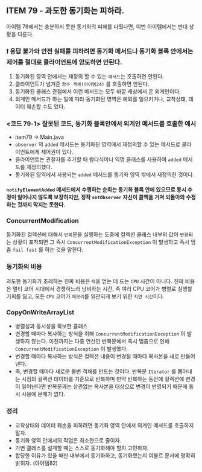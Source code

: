 ## ITEM 79 - 과도한 동기화는 피하라.
아이템 78에서는 충분하지 못한 동기화의 피해를 다뤘다면, 이번 아이템에서는 반대 상황을 다룬다.

### ❗️ 응답 불가와 안전 실패를 피하려면 동기화 메서드나 동기화 블록 안에서는 제어를 절대로 클라이언트에 양도하면 안된다.
1. 동기화된 영역 안에서는 재정의 할 수 있는 `메서드`는 호출하면 안된다.
2. 클라이언트가 넘겨준 `함수 객체(아이템24)` 를 호출하면 안된다.
3. 동기화된 클래스 관점에서 이런 메서드는 모두 바깥 세상에서 온 외계인이다.
4. 외계인 메서드가 하는 일에 따라 동기화된 영역은 예외를 일으키거나, 교착상태, 데이터 훼손할 수도 있다.

### <코드 79-1> 잘못된 코드, 동기화 블록안에서 외계인 메서드를 호출한 예시
- item79 -> Main.java
- `observer` 의 `added` 메서드는 동기화된 영역에서 재정의할 수 있는 메서드로 클라이언트에게 제어권이 있다. 
- 클라이언트는 관찰자를 추가할 때 람다식이나 익명 클래스를 사용하여 `added` 메서드를 재정의했다. 
- 동기화된 영역에서 사용되는 `added` 메서드를 동기화 영역 밖에서 재정의한 것이다.

#### `notifyElementAdded` 메서드에서 수행하는 순회는 동기화 블록 안에 있으므로 동시 수정이 일어나지 않도록 보장하지만, 정작 `setObserver` 자신이 콜백을 거쳐 되돌아와 수정하는 것까지 막지는 못한다.

### ConcurrentModification 
동기화된 컬렉션에 대해서 `반복`문을 실행하는 도중에 컬렉션 클래스 내부의 값이 `변경`되는 상황이 포착되면 그 즉시 `ConcurrentModificationException` 이 발생하고 즉시 멈춤 `fail fast` 를 하는 것을 말한다.

### 동기화의 비용
과도한 동기화가 초래하는 진짜 비용은 `락`을 얻는 데 드는 `CPU` 시간이 아니다. 
진짜 비용은 멀티 코어 시대에서 경쟁하느라 낭비하는 시간, 즉 여러 CPU 코어가 병렬로 실행할 기회를 잃고, 모든 `CPU` 코어가 `메모리`를 일관되게 보기 위한 `지연 시간`이다.

### CopyOnWriteArrayList
- 병렬성과 동시성을 확보한 클래스
- 변경할 때마다 복사하는 방식을 취해 `ConcurrentModificationException` 이 발생하지 않는다. 이전까지는 다중 연산인 반복문에서 즉시 멈춤으로 인해 `ConcurrentModificationException` 이 발생했다.
- 변경할 때마다 복사하는 방식은 컬렉션 내용이 변경될 때마다 복사본을 새로 만들어낸다. 
- 즉, 변경할 때마다 새로운 불변 객체를 만드는 것이다. 반복문 `Iterator` 를 뽑아내는 시점의 컬렉션 데이터를 기준으로 반복하며 만약 반복하는 동안에 컬렉션에 변경이 일어난다면 반복문과는 상관없는 복사본을 대상으로 변경이 반영되기 때문에 동시 사용에 문제가 없다.

### 정리
- 교착상태와 데이터 훼손을 피하려면 동기화 영역 안에서 외계인 메서드를 호출하지 말자.
- 동기화 영역 안에서의 작업은 최소한으로 줄이자.
- 가변 클래스를 설계할 때는 스스로 동기화해야 할지 고민하자.
- 합당한 이유가 있을 때만 내부에서 동기화하고, 동기화했는지 여불르 문서에 명확히 밝히자. (아이템82)


